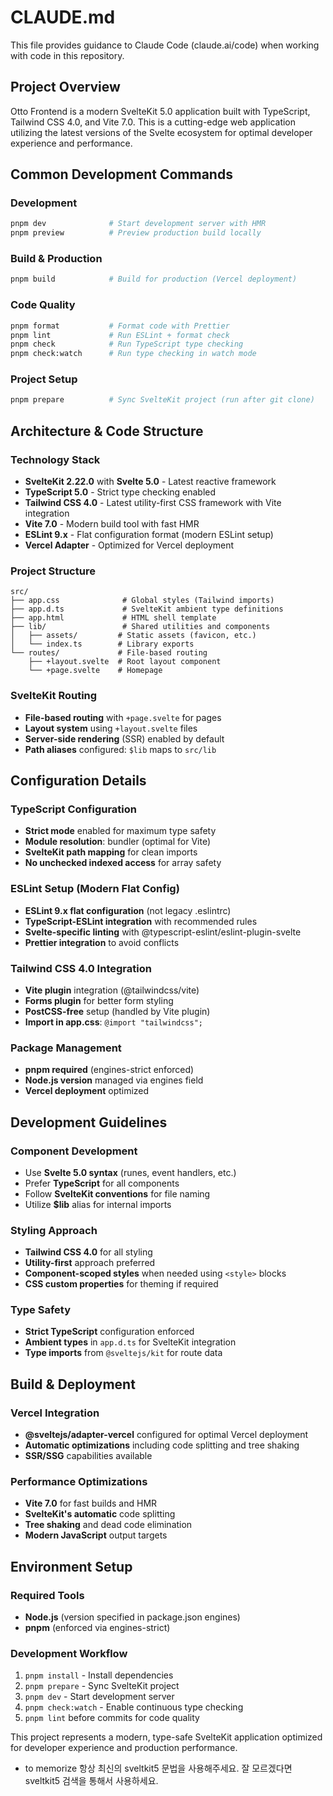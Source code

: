 # CLAUDE.md

This file provides guidance to Claude Code (claude.ai/code) when working with code in this repository.

## Project Overview

Otto Frontend is a modern SvelteKit 5.0 application built with TypeScript, Tailwind CSS 4.0, and Vite 7.0. This is a cutting-edge web application utilizing the latest versions of the Svelte ecosystem for optimal developer experience and performance.

## Common Development Commands

### Development

```bash
pnpm dev              # Start development server with HMR
pnpm preview          # Preview production build locally
```

### Build & Production

```bash
pnpm build            # Build for production (Vercel deployment)
```

### Code Quality

```bash
pnpm format           # Format code with Prettier
pnpm lint             # Run ESLint + format check
pnpm check            # Run TypeScript type checking
pnpm check:watch      # Run type checking in watch mode
```

### Project Setup

```bash
pnpm prepare          # Sync SvelteKit project (run after git clone)
```

## Architecture & Code Structure

### Technology Stack

- **SvelteKit 2.22.0** with **Svelte 5.0** - Latest reactive framework
- **TypeScript 5.0** - Strict type checking enabled
- **Tailwind CSS 4.0** - Latest utility-first CSS framework with Vite integration
- **Vite 7.0** - Modern build tool with fast HMR
- **ESLint 9.x** - Flat configuration format (modern ESLint setup)
- **Vercel Adapter** - Optimized for Vercel deployment

### Project Structure

```
src/
├── app.css              # Global styles (Tailwind imports)
├── app.d.ts             # SvelteKit ambient type definitions
├── app.html             # HTML shell template
├── lib/                 # Shared utilities and components
│   ├── assets/         # Static assets (favicon, etc.)
│   └── index.ts        # Library exports
└── routes/             # File-based routing
    ├── +layout.svelte  # Root layout component
    └── +page.svelte    # Homepage
```

### SvelteKit Routing

- **File-based routing** with `+page.svelte` for pages
- **Layout system** using `+layout.svelte` files
- **Server-side rendering** (SSR) enabled by default
- **Path aliases** configured: `$lib` maps to `src/lib`

## Configuration Details

### TypeScript Configuration

- **Strict mode** enabled for maximum type safety
- **Module resolution**: bundler (optimal for Vite)
- **SvelteKit path mapping** for clean imports
- **No unchecked indexed access** for array safety

### ESLint Setup (Modern Flat Config)

- **ESLint 9.x flat configuration** (not legacy .eslintrc)
- **TypeScript-ESLint integration** with recommended rules
- **Svelte-specific linting** with @typescript-eslint/eslint-plugin-svelte
- **Prettier integration** to avoid conflicts

### Tailwind CSS 4.0 Integration

- **Vite plugin** integration (@tailwindcss/vite)
- **Forms plugin** for better form styling
- **PostCSS-free** setup (handled by Vite plugin)
- **Import in app.css**: `@import "tailwindcss";`

### Package Management

- **pnpm required** (engines-strict enforced)
- **Node.js version** managed via engines field
- **Vercel deployment** optimized

## Development Guidelines

### Component Development

- Use **Svelte 5.0 syntax** (runes, event handlers, etc.)
- Prefer **TypeScript** for all components
- Follow **SvelteKit conventions** for file naming
- Utilize **$lib** alias for internal imports

### Styling Approach

- **Tailwind CSS 4.0** for all styling
- **Utility-first** approach preferred
- **Component-scoped styles** when needed using `<style>` blocks
- **CSS custom properties** for theming if required

### Type Safety

- **Strict TypeScript** configuration enforced
- **Ambient types** in `app.d.ts` for SvelteKit integration
- **Type imports** from `@sveltejs/kit` for route data

## Build & Deployment

### Vercel Integration

- **@sveltejs/adapter-vercel** configured for optimal Vercel deployment
- **Automatic optimizations** including code splitting and tree shaking
- **SSR/SSG** capabilities available

### Performance Optimizations

- **Vite 7.0** for fast builds and HMR
- **SvelteKit's automatic** code splitting
- **Tree shaking** and dead code elimination
- **Modern JavaScript** output targets

## Environment Setup

### Required Tools

- **Node.js** (version specified in package.json engines)
- **pnpm** (enforced via engines-strict)

### Development Workflow

1. `pnpm install` - Install dependencies
2. `pnpm prepare` - Sync SvelteKit project
3. `pnpm dev` - Start development server
4. `pnpm check:watch` - Enable continuous type checking
5. `pnpm lint` before commits for code quality

This project represents a modern, type-safe SvelteKit application optimized for developer experience and production performance.

- to memorize 항상 최신의 sveltkit5 문법을 사용해주세요. 잘 모르겠다면 sveltkit5 검색을 통해서 사용하세요.
